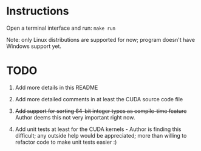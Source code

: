 
# Instructions

Open a terminal interface and run: `make run`

Note: only Linux distributions are supported for now; program doesn't have Windows support yet.

# TODO

1. Add more details in this README

2. Add more detailed comments in at least the CUDA source code file

3. <s>Add support for sorting 64-bit integer types as compile-time feature</s> Author deems
      this not very important right now.

4. Add unit tests at least for the CUDA kernels - Author is finding this difficult;
      any outside help would be appreciated; more than willing to refactor code to
      make unit tests easier :)

